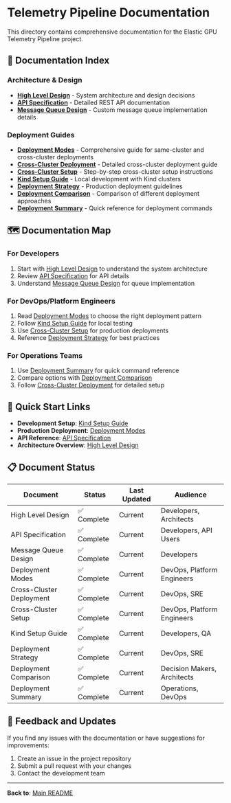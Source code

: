 # Telemetry Pipeline Documentation

This directory contains comprehensive documentation for the Elastic GPU Telemetry Pipeline project.

## 📖 Documentation Index

### Architecture & Design
- **[High Level Design](HIGH_LEVEL_DESIGN.md)** - System architecture and design decisions
- **[API Specification](API_SPECIFICATION.md)** - Detailed REST API documentation
- **[Message Queue Design](MESSAGE_QUEUE_DESIGN.md)** - Custom message queue implementation details

### Deployment Guides
- **[Deployment Modes](DEPLOYMENT-MODES.md)** - Comprehensive guide for same-cluster and cross-cluster deployments
- **[Cross-Cluster Deployment](CROSS_CLUSTER_DEPLOYMENT.md)** - Detailed cross-cluster deployment guide
- **[Cross-Cluster Setup](CROSS_CLUSTER_SETUP.md)** - Step-by-step cross-cluster setup instructions
- **[Kind Setup Guide](KIND_SETUP.md)** - Local development with Kind clusters
- **[Deployment Strategy](DEPLOYMENT_STRATEGY.md)** - Production deployment guidelines
- **[Deployment Comparison](DEPLOYMENT_COMPARISON.md)** - Comparison of different deployment approaches
- **[Deployment Summary](DEPLOYMENT-SUMMARY.md)** - Quick reference for deployment commands

## 🗺️ Documentation Map

### For Developers
1. Start with [High Level Design](HIGH_LEVEL_DESIGN.md) to understand the system architecture
2. Review [API Specification](API_SPECIFICATION.md) for API details
3. Understand [Message Queue Design](MESSAGE_QUEUE_DESIGN.md) for queue implementation

### For DevOps/Platform Engineers
1. Read [Deployment Modes](DEPLOYMENT-MODES.md) to choose the right deployment pattern
2. Follow [Kind Setup Guide](KIND_SETUP.md) for local testing
3. Use [Cross-Cluster Setup](CROSS_CLUSTER_SETUP.md) for production deployments
4. Reference [Deployment Strategy](DEPLOYMENT_STRATEGY.md) for best practices

### For Operations Teams
1. Use [Deployment Summary](DEPLOYMENT-SUMMARY.md) for quick command reference
2. Compare options with [Deployment Comparison](DEPLOYMENT_COMPARISON.md)
3. Follow [Cross-Cluster Deployment](CROSS_CLUSTER_DEPLOYMENT.md) for detailed setup

## 🚀 Quick Start Links

- **Development Setup**: [Kind Setup Guide](KIND_SETUP.md)
- **Production Deployment**: [Deployment Modes](DEPLOYMENT-MODES.md)
- **API Reference**: [API Specification](API_SPECIFICATION.md)
- **Architecture Overview**: [High Level Design](HIGH_LEVEL_DESIGN.md)

## 📋 Document Status

| Document | Status | Last Updated | Audience |
|----------|--------|-------------|----------|
| High Level Design | ✅ Complete | Current | Developers, Architects |
| API Specification | ✅ Complete | Current | Developers, API Users |
| Message Queue Design | ✅ Complete | Current | Developers |
| Deployment Modes | ✅ Complete | Current | DevOps, Platform Engineers |
| Cross-Cluster Deployment | ✅ Complete | Current | DevOps, SRE |
| Cross-Cluster Setup | ✅ Complete | Current | DevOps, Platform Engineers |
| Kind Setup Guide | ✅ Complete | Current | Developers, QA |
| Deployment Strategy | ✅ Complete | Current | DevOps, SRE |
| Deployment Comparison | ✅ Complete | Current | Decision Makers, Architects |
| Deployment Summary | ✅ Complete | Current | Operations, DevOps |

## 🔄 Feedback and Updates

If you find any issues with the documentation or have suggestions for improvements:

1. Create an issue in the project repository
2. Submit a pull request with your changes
3. Contact the development team

---

**Back to**: [Main README](../README.md)

